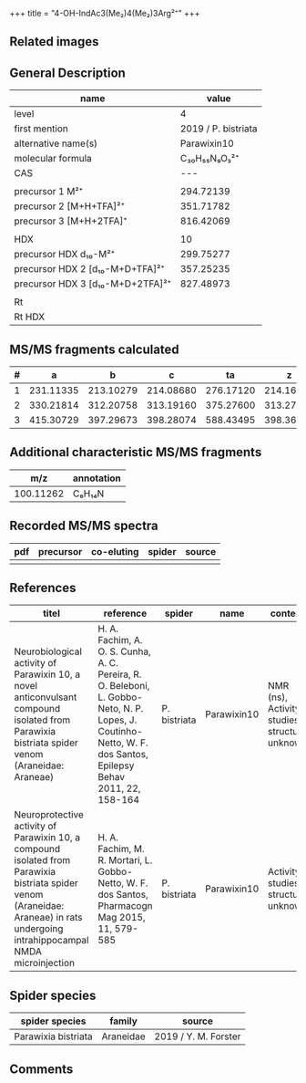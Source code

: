 +++
title = "4-OH-IndAc3(Me₂)4(Me₂)3Arg²⁺"
+++

## Related images

## General Description

| name                             | value               |
|----------------------------------|---------------------|
| level                            | 4                   |
| first mention                    | 2019 / P. bistriata |
| alternative name(s)              | Parawixin10         |
| molecular formula                | C₃₀H₅₅N₉O₃²⁺        |
| CAS                              | ---                 |
|                                  |                     |
| precursor 1 M²⁺                  | 294.72139           |
| precursor 2 [M+H+TFA]²⁺          | 351.71782           |
| precursor 3 [M+H+2TFA]⁺          | 816.42069           |
|                                  |                     |
| HDX                              | 10                  |
| precursor HDX   d₁₀-M²⁺          | 299.75277           |
| precursor HDX 2 [d₁₀-M+D+TFA]²⁺  | 357.25235           |
| precursor HDX 3 [d₁₀-M+D+2TFA]²⁺ | 827.48973           |
|                                  |                     |
| Rt                               |                     |
| Rt HDX                           |                     |

## MS/MS fragments calculated

| # | a         | b         | c         | ta        | z         | y         | tz        |
|---|-----------|-----------|-----------|-----------|-----------|-----------|-----------|
| 1 | 231.11335 | 213.10279 | 214.08680 | 276.17120 | 214.16678 | 197.14023 | 259.22463 |
| 2 | 330.21814 | 312.20758 | 313.19160 | 375.27600 | 313.27157 | 297.25285 | 358.32943 |
| 3 | 415.30729 | 397.29673 | 398.28074 | 588.43495 | 398.36073 | 383.34983 | 415.38728 |

## Additional characteristic MS/MS fragments

| m/z       | annotation |
|-----------|------------|
| 100.11262 | C₆H₁₄N     |

## Recorded MS/MS spectra

| pdf | precursor | co-eluting | spider    | source                              |
|-----|-----------|------------|-----------|-------------------------------------|
|     |           |            |           |                                     |

## References

| titel     | reference   | spider    | name   | content  | link |
|-----------|-------------|-----------|--------|----------|-----|
| Neurobiological activity of Parawixin 10, a novel anticonvulsant compound isolated from Parawixia bistriata spider venom (Araneidae: Araneae)| H. A. Fachim, A. O. S. Cunha, A. C. Pereira, R. O. Beleboni, L. Gobbo-Neto, N. P. Lopes, J. Coutinho-Netto, W. F. dos Santos, Epilepsy Behav 2011, 22, 158-164 | P. bistriata | Parawixin10 | NMR (ns), Activity-studies, structure unknown | [Link](https://www.sciencedirect.com/science/article/pii/S1525505011002733) |
| Neuroprotective activity of Parawixin 10, a compound isolated from Parawixia bistriata spider venom (Araneidae: Araneae) in rats undergoing intrahippocampal NMDA microinjection| H. A. Fachim, M. R. Mortari, L. Gobbo-Netto, W. F. dos Santos, Pharmacogn Mag 2015, 11, 579-585 | P. bistriata | Parawixin10 | Activity-studies, structure unknown | [Link](https://www.ncbi.nlm.nih.gov/pmc/articles/PMC4522846/) |

## Spider species

| spider species      | family    | source               |
|---------------------|-----------|----------------------|
| Parawixia bistriata | Araneidae | 2019 / Y. M. Forster |

## Comments